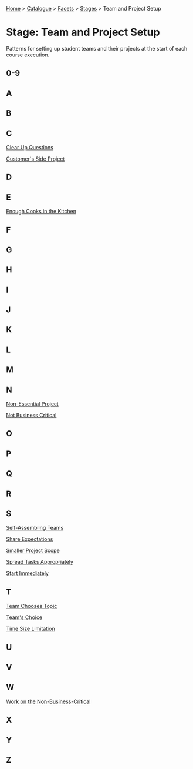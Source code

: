 [Home](../../../README.md) > [Catalogue](../../../Patterns_catalogue.md) > [Facets](../facets.md) > [Stages](stage.md) > Team and Project Setup
# Stage: Team and Project Setup

Patterns for setting up student teams and their projects at the start of each course execution.

## 0-9

## A

## B

## C
[Clear Up Questions](../../Clear_Up_Questions.md)

[Customer's Side Project](../../Non-Essential_Project.md)

## D

## E
[Enough Cooks in the Kitchen](../../Team_Size_Limitation.md)

## F

## G

## H

## I

## J

## K

## L

## M

## N
[Non-Essential Project](../../Non-Essential_Project.md)

[Not Business Critical](../../Non-Essential_Project.md)

## O

## P

## Q

## R

## S
[Self-Assembling Teams](../../Self-Assembling_Teams.md)

[Share Expectations](../../Share_Expectations.md)

[Smaller Project Scope](../../Smaller_Project_Scope.md)

[Spread Tasks Appropriately](../../Spread_Tasks_Appropriately.md)

[Start Immediately](../../Start_Immediately.md)

## T
[Team Chooses Topic](../../Teams_Choice.md)

[Team's Choice](../../Teams_Choice.md)

[Time Size Limitation](../../Team_Size_Limitation.md)

## U

## V

## W
[Work on the Non-Business-Critical](../../Non-Essential_Project.md)

## X

## Y

## Z
